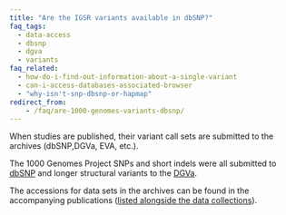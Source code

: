 ```yaml
---
title: "Are the IGSR variants available in dbSNP?"
faq_tags:
  - data-access
  - dbsnp
  - dgva
  - variants
faq_related:
  - how-do-i-find-out-information-about-a-single-variant
  - can-i-access-databases-associated-browser
  - "why-isn't-snp-dbsnp-or-hapmap"
redirect_from:
    - /faq/are-1000-genomes-variants-dbsnp/
---
```


When studies are published, their variant call sets are submitted to the archives (dbSNP,DGVa, EVA, etc.).

The 1000 Genomes Project SNPs and short indels were all submitted to [dbSNP](http://www.ncbi.nlm.nih.gov/snp/) and longer structural variants to the [DGVa](http://www.ebi.ac.uk/dgva/).

The accessions for data sets in the archives can be found in the accompanying publications ([listed alongside the data collections](/data-portal/data-collection)).
